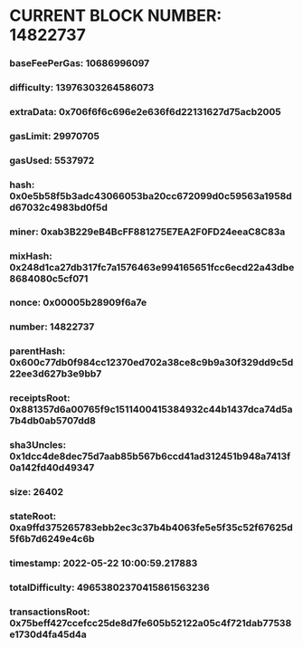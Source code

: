 # CURRENT BLOCK NUMBER: 14822737

### baseFeePerGas: 10686996097
### difficulty: 13976303264586073
### extraData: 0x706f6f6c696e2e636f6d22131627d75acb2005
### gasLimit: 29970705
### gasUsed: 5537972
### hash: 0x0e5b58f5b3adc43066053ba20cc672099d0c59563a1958dd67032c4983bd0f5d
### miner: 0xab3B229eB4BcFF881275E7EA2F0FD24eeaC8C83a
### mixHash: 0x248d1ca27db317fc7a1576463e994165651fcc6ecd22a43dbe8684080c5cf071
### nonce: 0x00005b28909f6a7e
### number: 14822737
### parentHash: 0x600c77db0f984cc12370ed702a38ce8c9b9a30f329dd9c5d22ee3d627b3e9bb7
### receiptsRoot: 0x881357d6a00765f9c1511400415384932c44b1437dca74d5a7b4db0ab5707dd8
### sha3Uncles: 0x1dcc4de8dec75d7aab85b567b6ccd41ad312451b948a7413f0a142fd40d49347
### size: 26402
### stateRoot: 0xa9ffd375265783ebb2ec3c37b4b4063fe5e5f35c52f67625d5f6b7d6249e4c6b
### timestamp: 2022-05-22 10:00:59.217883
### totalDifficulty: 49653802370415861563236
### transactionsRoot: 0x75beff427ccefcc25de8d7fe605b52122a05c4f721dab77538e1730d4fa45d4a
